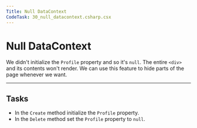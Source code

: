 ```yaml
---
Title: Null DataContext
CodeTask: 30_null_datacontext.csharp.csx
---
```


# Null DataContext

We didn't initialize the `Profile` property and so it's `null`. The entire `<div>` and its contents won't render. We can use this feature to hide parts of the page whenever we want.

---

## Tasks

- In the `Create` method initialize the `Profile` property.
- In the `Delete` method set the `Profile` property to `null`.